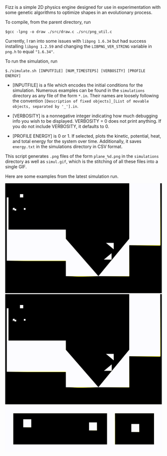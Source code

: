 Fizz is a simple 2D physics engine designed for use in experimentation with some genetic algorithms to optimize shapes in an evolutionary process.

To compile, from the parent directory, run

    $gcc -lpng -o draw ./src/draw.c ./src/png_util.c

Currently, I ran into some issues with `libpng 1.6.34` but had success installing `libpng 1.2.59` and changing the `LIBPNG_VER_STRING` variable in `png.h` to equal `"1.6.34"`.

To run the simulation, run

    $./simulate.sh [INPUTFILE] [NUM_TIMESTEPS] [VERBOSITY] [PROFILE ENERGY]

* [INPUTFILE] is a file which encodes the initial conditions for the simulation.  Numerous examples can be found in the `simulations` directory as any file of the form `*.in`.  Their names are loosely following the convention `[Description of fixed objects]_[List of movable objects, separated by '_'].in`.

* [VERBOSITY] is a nonnegative integer indicating how much debugging info you wish to be displayed.  VERBOSITY = 0 does not print anything.  If you do not include VERBOSITY, it defaults to 0.

* [PROFILE ENERGY] is 0 or 1.  If selected, plots the kinetic, potential, heat, and total energy for the system over time.  Additionally, it saves `energy.txt` in the simulations directory in CSV format.  

This script generates `.png` files of the form `plane_%d.png` in the `simulations` directory as well as `simul.gif`, which is the stitching of all these files into a single GIF.

Here are some examples from the latest simulation run.

![Example 1](./simulations/simul.gif)
![Example 2](./simulations/simul2.gif)
![Example 3](./simulations/simul3.gif)
